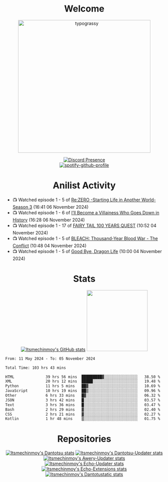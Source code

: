 <div align="center">

# Welcome
<a href="https://github.com/kawarimidoll/typograssy">
    <img alt="typograssy" src="https://typograssy.deno.dev/api?text=%E3%82%88%E3%81%86%E3%81%93%E3%81%9D%E3%81%BF%E3%81%AA%E3%81%95%E3%82%93%20-%20Itsmechinmoy--&&l0=none&l1=82d9d0&l2=027353&l3=038c4c&l4=01402e&bg=none&frame=none&speed=100&comment=" width="421.99">
</a>

[![Discord Presence](https://lanyard.cnrad.dev/api/523539866311720963?theme=dark&bg=Oe1116&animated=false&hideDiscrim=true&borderRadius=30px&hideActivity=whenNotUsed)](https://discord.com/users/523539866311720963)<br>
[![spotify-github-profile](https://spotify-github-profile.kittinanx.com/api/view?uid=31zczwoe3obxakjgkio7anubhkaq&cover_image=true&theme=novatorem&show_offline=true&background_color=121212&interchange=false&bar_color=53b14f&bar_color=ffffff&bar_color_cover=false)](https://spotify-github-profile.vercel.app/api/view?uid=31zczwoe3obxakjgkio7anubhkaq&redirect=true)
</div>

<div align="center">

# Anilist Activity
</div>
<!-- ANILIST_ACTIVITY:start -->

-   📺 Watched episode 1 - 5 of [Re:ZERO -Starting Life in Another World- Season 3](https://anilist.co/anime/163134) (16:41 06 November 2024)
-   📺 Watched episode 1 - 6 of [I’ll Become a Villainess Who Goes Down in History](https://anilist.co/anime/168139) (16:28 06 November 2024)
-   📺 Watched episode 1 - 17 of [FAIRY TAIL 100 YEARS QUEST](https://anilist.co/anime/139095) (10:52 04 November 2024)
-   📺 Watched episode 1 - 5 of [BLEACH: Thousand-Year Blood War - The Conflict](https://anilist.co/anime/169755) (10:48 04 November 2024)
-   📺 Watched episode 1 - 5 of [Good Bye, Dragon Life](https://anilist.co/anime/176053) (10:00 04 November 2024)

<!-- ANILIST_ACTIVITY:end -->
<div align="center">
    
# Stats
[![Itsmechinmoy's GitHub stats](https://github-readme-stats.vercel.app/api?username=itsmechinmoy&show_icons=true&theme=algolia)](https://github.com/anuraghazra/github-readme-stats)
<img src="https://github-readme-stackoverflow.vercel.app/?userID=25004176&theme=dark" height="194"/>
</div>
<!--START_SECTION:waka-->

```txt
From: 11 May 2024 - To: 05 November 2024

Total Time: 103 hrs 43 mins

HTML              39 hrs 56 mins  █████████▓░░░░░░░░░░░░░░░   38.50 %
XML               20 hrs 12 mins  █████░░░░░░░░░░░░░░░░░░░░   19.48 %
Python            11 hrs 5 mins   ██▓░░░░░░░░░░░░░░░░░░░░░░   10.69 %
JavaScript        10 hrs 19 mins  ██▒░░░░░░░░░░░░░░░░░░░░░░   09.96 %
Other             6 hrs 33 mins   █▓░░░░░░░░░░░░░░░░░░░░░░░   06.32 %
JSON              3 hrs 42 mins   █░░░░░░░░░░░░░░░░░░░░░░░░   03.57 %
Text              3 hrs 36 mins   █░░░░░░░░░░░░░░░░░░░░░░░░   03.47 %
Bash              2 hrs 29 mins   ▓░░░░░░░░░░░░░░░░░░░░░░░░   02.40 %
CSS               2 hrs 21 mins   ▓░░░░░░░░░░░░░░░░░░░░░░░░   02.27 %
Kotlin            1 hr 48 mins    ▒░░░░░░░░░░░░░░░░░░░░░░░░   01.75 %
```

<!--END_SECTION:waka-->
<div align="center">

# Repositories
[![Itsmechinmoy's Dantotsu stats](https://github-readme-stats.vercel.app/api/pin/?username=itsmechinmoy&repo=dantotsu&show_icons=true&theme=algolia&description_lines_count=1)](https://github.com/itsmechinmoy/dantotsu)
[![Itsmechinmoy's Dantotsu-Updater stats](https://github-readme-stats.vercel.app/api/pin/?username=itsmechinmoy&repo=dantotsu-updater&show_icons=true&theme=algolia&description_lines_count=1)](https://github.com/itsmechinmoy/dantotsu-updater)
[![Itsmechinmoy's Awery-Updater stats](https://github-readme-stats.vercel.app/api/pin/?username=itsmechinmoy&repo=awery-updater&show_icons=true&theme=algolia&description_lines_count=1)](https://github.com/itsmechinmoy/awery-updater)
[![Itsmechinmoy's Echo-Updater stats](https://github-readme-stats.vercel.app/api/pin/?username=itsmechinmoy&repo=echo-updater&show_icons=true&theme=algolia&description_lines_count=1)](https://github.com/itsmechinmoy/echo-updater)
[![Itsmechinmoy's Echo-Extensions stats](https://github-readme-stats.vercel.app/api/pin/?username=itsmechinmoy&repo=echo-extensions&show_icons=true&theme=algolia&description_lines_count=1)](https://github.com/itsmechinmoy/echo-extensions)
[![Itsmechinmoy's Dantotustatic stats](https://github-readme-stats.vercel.app/api/pin/?username=itsmechinmoy&repo=dantotustatic&show_icons=true&theme=algolia&description_lines_count=1)](https://github.com/itsmechinmoy/dantotustatic)
</div>
